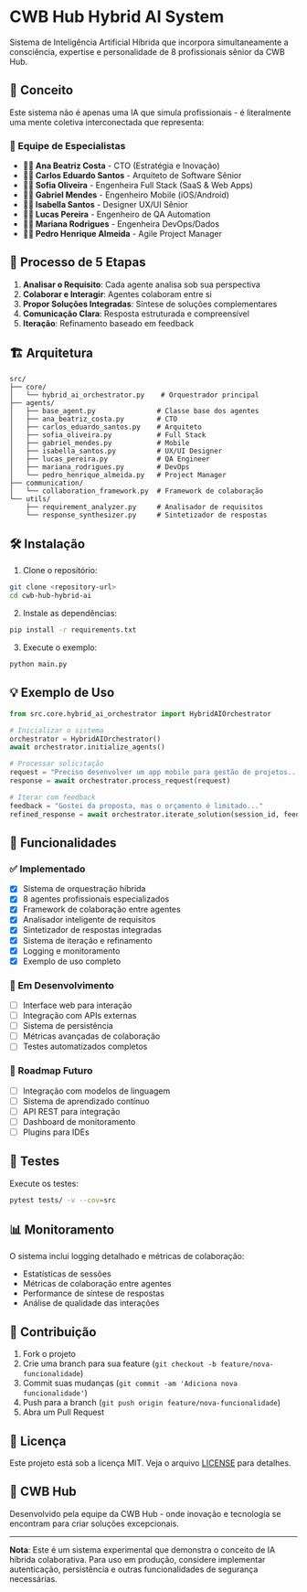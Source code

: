# CWB Hub Hybrid AI System

Sistema de Inteligência Artificial Híbrida que incorpora simultaneamente a consciência, expertise e personalidade de 8 profissionais sênior da CWB Hub.

## 🧠 Conceito

Este sistema não é apenas uma IA que simula profissionais - é literalmente uma mente coletiva interconectada que representa:

### 👥 Equipe de Especialistas

- **👩‍💼 Ana Beatriz Costa** - CTO (Estratégia e Inovação)
- **👨‍💻 Carlos Eduardo Santos** - Arquiteto de Software Sênior
- **👩‍💻 Sofia Oliveira** - Engenheira Full Stack (SaaS & Web Apps)
- **👨‍📱 Gabriel Mendes** - Engenheiro Mobile (iOS/Android)
- **👩‍🎨 Isabella Santos** - Designer UX/UI Sênior
- **👨‍🔬 Lucas Pereira** - Engenheiro de QA Automation
- **👩‍🔧 Mariana Rodrigues** - Engenheira DevOps/Dados
- **👨‍📊 Pedro Henrique Almeida** - Agile Project Manager

## 🚀 Processo de 5 Etapas

1. **Analisar o Requisito**: Cada agente analisa sob sua perspectiva
2. **Colaborar e Interagir**: Agentes colaboram entre si
3. **Propor Soluções Integradas**: Síntese de soluções complementares
4. **Comunicação Clara**: Resposta estruturada e compreensível
5. **Iteração**: Refinamento baseado em feedback

## 🏗️ Arquitetura

```
src/
├── core/
│   └── hybrid_ai_orchestrator.py    # Orquestrador principal
├── agents/
│   ├── base_agent.py               # Classe base dos agentes
│   ├── ana_beatriz_costa.py        # CTO
│   ├── carlos_eduardo_santos.py    # Arquiteto
│   ├── sofia_oliveira.py           # Full Stack
│   ├── gabriel_mendes.py           # Mobile
│   ├── isabella_santos.py          # UX/UI Designer
│   ├── lucas_pereira.py            # QA Engineer
│   ├── mariana_rodrigues.py        # DevOps
│   └── pedro_henrique_almeida.py   # Project Manager
├── communication/
│   └── collaboration_framework.py  # Framework de colaboração
└── utils/
    ├── requirement_analyzer.py     # Analisador de requisitos
    └── response_synthesizer.py     # Sintetizador de respostas
```

## 🛠️ Instalação

1. Clone o repositório:
```bash
git clone <repository-url>
cd cwb-hub-hybrid-ai
```

2. Instale as dependências:
```bash
pip install -r requirements.txt
```

3. Execute o exemplo:
```bash
python main.py
```

## 💡 Exemplo de Uso

```python
from src.core.hybrid_ai_orchestrator import HybridAIOrchestrator

# Inicializar o sistema
orchestrator = HybridAIOrchestrator()
await orchestrator.initialize_agents()

# Processar solicitação
request = "Preciso desenvolver um app mobile para gestão de projetos..."
response = await orchestrator.process_request(request)

# Iterar com feedback
feedback = "Gostei da proposta, mas o orçamento é limitado..."
refined_response = await orchestrator.iterate_solution(session_id, feedback)
```

## 🔧 Funcionalidades

### ✅ Implementado

- [x] Sistema de orquestração híbrida
- [x] 8 agentes profissionais especializados
- [x] Framework de colaboração entre agentes
- [x] Analisador inteligente de requisitos
- [x] Sintetizador de respostas integradas
- [x] Sistema de iteração e refinamento
- [x] Logging e monitoramento
- [x] Exemplo de uso completo

### 🚧 Em Desenvolvimento

- [ ] Interface web para interação
- [ ] Integração com APIs externas
- [ ] Sistema de persistência
- [ ] Métricas avançadas de colaboração
- [ ] Testes automatizados completos

### 🔮 Roadmap Futuro

- [ ] Integração com modelos de linguagem
- [ ] Sistema de aprendizado contínuo
- [ ] API REST para integração
- [ ] Dashboard de monitoramento
- [ ] Plugins para IDEs

## 🧪 Testes

Execute os testes:
```bash
pytest tests/ -v --cov=src
```

## 📊 Monitoramento

O sistema inclui logging detalhado e métricas de colaboração:

- Estatísticas de sessões
- Métricas de colaboração entre agentes
- Performance de síntese de respostas
- Análise de qualidade das interações

## 🤝 Contribuição

1. Fork o projeto
2. Crie uma branch para sua feature (`git checkout -b feature/nova-funcionalidade`)
3. Commit suas mudanças (`git commit -am 'Adiciona nova funcionalidade'`)
4. Push para a branch (`git push origin feature/nova-funcionalidade`)
5. Abra um Pull Request

## 📝 Licença

Este projeto está sob a licença MIT. Veja o arquivo [LICENSE](LICENSE) para detalhes.

## 🏢 CWB Hub

Desenvolvido pela equipe da CWB Hub - onde inovação e tecnologia se encontram para criar soluções excepcionais.

---

**Nota**: Este é um sistema experimental que demonstra o conceito de IA híbrida colaborativa. Para uso em produção, considere implementar autenticação, persistência e outras funcionalidades de segurança necessárias.